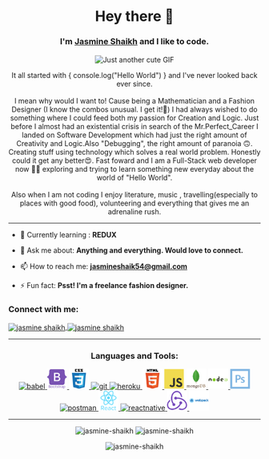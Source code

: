 <h1 align="center">Hey there 👋</h1>
<h3 align="center">I'm <a href="https://github.com/Jasmine-Shaikh">Jasmine Shaikh</a> and I like to code.</h3>

<!-- TO ADD PROFILE VIEWS  -->
<!-- <p align="left"> <img src="https://komarev.com/ghpvc/?username=jasmine-shaikh&label=Profile%20views&color=0e75b6&style=flat" alt="jasmine-shaikh" /> </p> -->
<div align="center">
 <img align="center" src="https://c.tenor.com/Bgi_54meeiMAAAAC/anime-typing.gif" alt="Just another cute GIF">
</div>
<p align="center">
It all started with { console.log("Hello World") }  and I've never looked back ever since.
<br/>
 <br/>
I mean why would I want to! Cause being a Mathematician and a Fashion Designer (I know the combos unusual. I get it!👀) I had always wished to do something where I could feed both my passion for Creation and Logic. Just before I almost had an existential crisis in search of the Mr.Perfect_Career I landed on Software Development which had just the right amount of Creativity and Logic.Also "Debugging", the right amount of paranoia 🙃. Creating stuff using technology which solves a real world problem. Honestly could it get any better😍. Fast foward and I am a Full-Stack web developer now 👩‍💻 exploring and trying to learn something new everyday about the world of "Hello World".
 <br/>
 <br/>
Also when I am not coding I enjoy literature, music , travelling(especially to places with good food), volunteering and everything that gives me an adrenaline rush.
</p>

<hr/>

<!-- TO ADD TROPHIES -->
<!-- <p align="center"> 
  <a href="https://github.com/ryo-ma/github-profile-trophy">
    <img src="https://github-profile-trophy.vercel.app/?username=jasmine-shaikh" alt="jasmine-shaikh" />
  </a> 
</p> 

<hr/> -->

- 📄 Currently learning : **REDUX** 

- 💬 Ask me about: **Anything and everything. Would love to connect.**

- 📫 How to reach me: **jasmineshaik54@gmail.com**

- ⚡ Fun fact: **Psst! I'm a freelance fashion designer.**

<h3 align="left">Connect with me:</h3>
<p align="left">
  <a href="https://linkedin.com/in/jasmine shaikh" target="blank">
  <img align="center" src="https://raw.githubusercontent.com/rahuldkjain/github-profile-readme-generator/master/src/images/icons/Social/linked-in-alt.svg" alt="jasmine shaikh" height="30" width="40" />
  </a>
 <a href="mailto:jasmineshaikh54@gmail.com" target="blank">
  <img align="center" src="https://upload.wikimedia.org/wikipedia/commons/thumb/7/7e/Gmail_icon_%282020%29.svg/2560px-Gmail_icon_%282020%29.svg.png" alt="jasmine shaikh" height="30" width="40" />
  </a>
</p>

<hr/>

<h3 align="center">Languages and Tools:</h3>
<p align="center">
  <a href="https://babeljs.io/" target="_blank" rel="noreferrer" > <img src="https://www.vectorlogo.zone/logos/babeljs/babeljs-icon.svg" alt="babel" width="40" height="40" /> </a> 
  <a href="https://getbootstrap.com" target="_blank" rel="noreferrer"> <img src="https://raw.githubusercontent.com/devicons/devicon/master/icons/bootstrap/bootstrap-plain-wordmark.svg" alt="bootstrap" width="40" height="40" /> </a> 
  <a href="https://www.w3schools.com/css/" target="_blank" rel="noreferrer"> <img src="https://raw.githubusercontent.com/devicons/devicon/master/icons/css3/css3-original-wordmark.svg" alt="css3" width="40" height="40"/> </a> 
  <a href="https://git-scm.com/" target="_blank" rel="noreferrer"> <img src="https://www.vectorlogo.zone/logos/git-scm/git-scm-icon.svg" alt="git" width="40" height="40"/> </a> 
  <a href="https://heroku.com" target="_blank" rel="noreferrer"> <img src="https://www.vectorlogo.zone/logos/heroku/heroku-icon.svg" alt="heroku" width="40" height="40"/> </a> 
  <a href="https://www.w3.org/html/" target="_blank" rel="noreferrer"> <img src="https://raw.githubusercontent.com/devicons/devicon/master/icons/html5/html5-original-wordmark.svg" alt="html5" width="40" height="40"/> </a> 
  <a href="https://developer.mozilla.org/en-US/docs/Web/JavaScript" target="_blank" rel="noreferrer"> <img src="https://raw.githubusercontent.com/devicons/devicon/master/icons/javascript/javascript-original.svg" alt="javascript" width="40" height="40"/> </a> 
  <a href="https://www.mongodb.com/" target="_blank" rel="noreferrer"> <img src="https://raw.githubusercontent.com/devicons/devicon/master/icons/mongodb/mongodb-original-wordmark.svg" alt="mongodb" width="40" height="40"/> </a> 
  <a href="https://nodejs.org" target="_blank" rel="noreferrer"> <img src="https://raw.githubusercontent.com/devicons/devicon/master/icons/nodejs/nodejs-original-wordmark.svg" alt="nodejs" width="40" height="40"/> </a> 
  <a href="https://www.photoshop.com/en" target="_blank" rel="noreferrer"> <img src="https://raw.githubusercontent.com/devicons/devicon/master/icons/photoshop/photoshop-line.svg" alt="photoshop" width="40" height="40"/> </a> 
  <a href="https://postman.com" target="_blank" rel="noreferrer"> <img src="https://www.vectorlogo.zone/logos/getpostman/getpostman-icon.svg" alt="postman" width="40" height="40"/> </a> 
  <a href="https://reactjs.org/" target="_blank" rel="noreferrer"> <img src="https://raw.githubusercontent.com/devicons/devicon/master/icons/react/react-original-wordmark.svg" alt="react" width="40" height="40"/> </a>
  <a href="https://reactnative.dev/" target="_blank" rel="noreferrer"> <img src="https://reactnative.dev/img/header_logo.svg" alt="reactnative" width="40" height="40"/> </a>
  <a href="https://redux.js.org" target="_blank" rel="noreferrer"> <img src="https://raw.githubusercontent.com/devicons/devicon/master/icons/redux/redux-original.svg" alt="redux" width="40" height="40"/> </a> 
  <a href="https://webpack.js.org" target="_blank" rel="noreferrer"> <img src="https://raw.githubusercontent.com/devicons/devicon/d00d0969292a6569d45b06d3f350f463a0107b0d/icons/webpack/webpack-original-wordmark.svg" alt="webpack" width="40" height="40"/> </a> 
</p>

<hr/>

<p align="center">
  <img  src="https://github-readme-stats.vercel.app/api/top-langs?username=jasmine-shaikh&show_icons=true&locale=en&layout=compact" alt="jasmine-shaikh" />
<img  src="https://github-readme-stats.vercel.app/api?username=jasmine-shaikh&show_icons=true&locale=en" alt="jasmine-shaikh" /></p>

<p align="center"><img  src="https://github-readme-streak-stats.herokuapp.com/?user=jasmine-shaikh&" alt="jasmine-shaikh" /></p>
